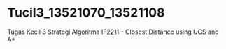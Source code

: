 # Tucil3_13521070_13521108
 Tugas Kecil 3 Strategi Algoritma IF2211 - Closest Distance using UCS and A*
